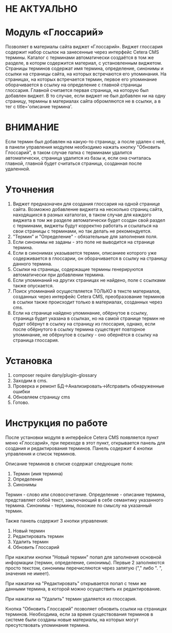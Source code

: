 # НЕ АКТУАЛЬНО

# Модуль «Глоссарий»
Позволяет в материалы сайта виджет «Глоссарий». Виджет глоссария содержит набор ссылок на занесенные через интерфейс Cetera CMS термины. Каталог с терминами автоматически создаётся в том же разделе, в которм содержится материал, с установленным виджетом. Страницы терминов содержат имя термина, определение, синонимы и ссылки на страницы сайта, на которых встречаются его упоминания. На страницах, на которых встречается термин, первое его упоминание оборачивается в ссылку на определение с главной страницы глоссария. Главной считается первая страница, на которую был добавлен виджет. В то случае, если виджет не был добавлен ни на одну страницу, термины в материалах сайта обромляются не в ссылки, а в тег <abbr> с title='описание термина'. 

# ВНИМАНИЕ
Если термин был добавлен на какую-то страницу, а после удален с неё, в панели управления модулем необходимо нажать кнопку "Обновить Глоссарий", в таком случае папка с терминами удалится автоматически, страница удалится из базы и, если она считалась главной, главной будет считаться страница, созданная после удаленной.

# Уточнения
1. Виджет предназначен для создания глоссария на одной странице сайта. Возможно добавление виджета на несколько страниц сайта, находящихся в разных каталогах, в таком случае для каждого виджета в том же разделе автоматически будет создан свой раздел с терминами, виджеты будут корректно работать и ссылаться на свои страницы с терминами, но так делать не рекомендуется.
2. "Термин" и "Определение" - обязательные для заполнения поля.
3. Если синонимы не заданы - это поле не выводится на странице термина.
4. Если в синонимах указывается термин, описаниее которого уже содерживается в глоссарии, он оборачивается в ссылку на страницу данного термина.
5. Ссылки на страницы, содержащие термины генерируются автоматически при добавлении термина.
6. Если упоминаний на других страницах не найдено, поле с ссылками также опускается.
7. Поиск упоминаний осуществляется ТОЛЬКО в тексте материалов, созданных через интерфейс Cetera CMS, преобразование терминов в ссылки также происходит только в материалах, созданных через cms.
8. Если на странице найдено упоминание, обёрнутое в ссылку, страница будет указана в ссылках, но на самой странице термин не будет обёрнут в ссылку на страницу из глоссария, однако, если после обёрнутого в ссылку термина существует повторное упоминание, не обёрнутое в ссылку - оно обернётся в ссылку на страница глоссария.

# Установка
1. composer require dany/plugin-glossary
2. Заходим в cms. 
3. Проверка и ремонт БД->Анализировать->Исправить обнаруженные ошибки
4. Обновляем страницу cms
5. Готово.


# Инструкция по работе
После установки модуля в интерфейсе Cetera CMS появляется пункт меню «Глоссарий», при переходе в этот пункт, открывается панель для создания и редактирования терминов. Панель содержит 4 кнопки управления и список терминов.

Описание терминов в списке содержат следующие поля:
1. Термин (имя термина)
2. Определение
3. Синонимы

Термин - слово или словосочетание. 
Определение - описание термина, представляет собой текст, заключающий в себе семантику указанного термина. 
Синонимы - термины, похожие по смыслу на указанный термин.

Также панель содержит 3 кнопки управления:
1. Новый термин
2. Редактировать термин
3. Удалить термин
4. Обновить Глоссарий

При нажатии кнопки "Новый термин" попап для заполнения основной информации (термин, определение, синонимы). Первые 2 заполняются просто текстом, синонимы перечисляются через запятую ("," либо ". ", значения не имеет).

При нажатии на "Редактировать" открывается попап с теми же данными термина, в которой можно осуществить их редактирование.

При нажатии на "Удалить" термин удаляется из глоссария.

Кнопка "Обновить Глоссарий" позволяет обновить ссылки на страницах терминов. Необходима, если за время существования терминов в системе были созданы новые материалы, на которых могут пресутствовать упоминания термина.


